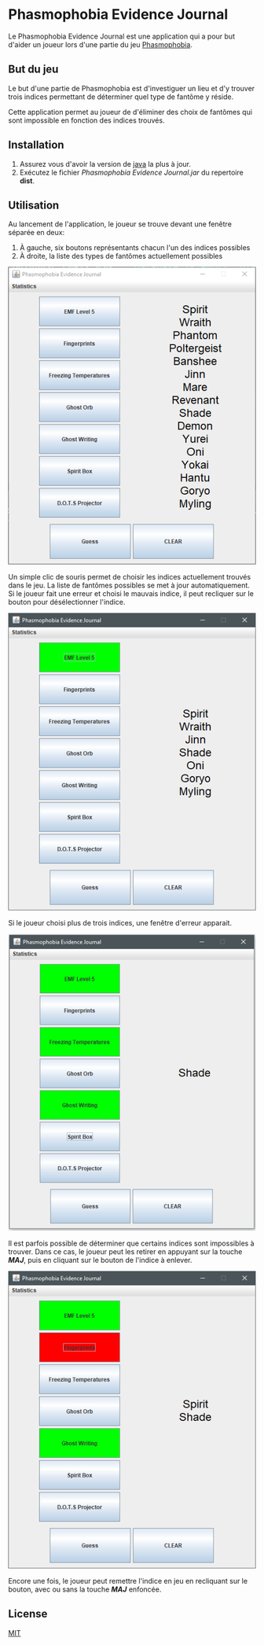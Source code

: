 # Phasmophobia Evidence Journal

Le Phasmophobia Evidence Journal est une application qui a pour but d'aider un joueur lors d'une partie du jeu [Phasmophobia](https://store.steampowered.com/app/739630/Phasmophobia/).

## But du jeu

Le but d'une partie de Phasmophobia est d'investiguer un lieu et d'y trouver trois indices permettant de déterminer quel type de fantôme y réside.

Cette application permet au joueur de d'éliminer des choix de fantômes qui sont impossible en fonction des indices trouvés.

## Installation

1. Assurez vous d'avoir la version de [java](https://www.java.com/en/download/) la plus à jour.
2. Exécutez le fichier *Phasmophobia Evidence Journal.jar* du repertoire **dist**.

## Utilisation
Au lancement de l'application, le joueur se trouve devant une fenêtre séparée en deux:
1. À gauche, six boutons représentants chacun l'un des indices possibles
2. À droite, la liste des types de fantômes actuellement possibles


![Fenêtre principale de l'application](img/img1.png "Fenêtre principale")

Un simple clic de souris permet de choisir les indices actuellement trouvés dans le jeu. La liste de fantômes possibles se met à jour automatiquement. Si le joueur fait une erreur et choisi le mauvais indice, il peut recliquer sur le bouton pour désélectionner  l'indice.

![L'indice 'EMF Level 5' est sélectionné](img/img2.png "Fenêtre principale avec un indice sélectionné")

Si le joueur choisi plus de trois indices, une fenêtre d'erreur apparait.

![Trop d'indices sont sélectionnés, la fenêtre d'erreur apparait](img/img3.png "Fenêtre d'erreur")

Il est parfois possible de déterminer que certains indices sont impossibles à trouver. Dans ce cas, le joueur peut les retirer en appuyant sur la touche ***MAJ***, puis en cliquant sur le bouton de l'indice à enlever.

![Deux indices sont confirmés, les boutons sont verts, et un indice est supprimé, le bouton est rouge.](img/img4.png "Fenêtre principale avec deux indices confirmés et un indice supprimé")

Encore une fois, le joueur peut remettre l'indice en jeu en recliquant sur le bouton, avec ou sans la touche ***MAJ*** enfoncée.


## License
[MIT](LICENSE.txt)